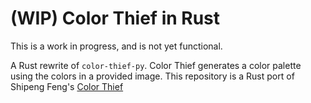 # (WIP) Color Thief in Rust

This is a work in progress, and is not yet functional.

A Rust rewrite of `color-thief-py`. Color Thief generates a color palette using the colors in a provided image. This repository is a Rust port of Shipeng Feng's [Color Thief](https://github.com/fengsp/color-thief-py)
